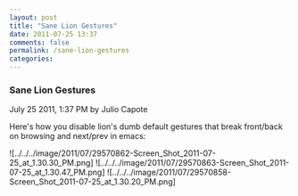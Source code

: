 ```yaml
---
layout: post
title: "Sane Lion Gestures"
date: 2011-07-25 13:37
comments: false
permalink: /sane-lion-gestures
categories:
---
```


 ### Sane Lion Gestures
July 25 2011,  1:37 PM by Julio Capote

Here's how you disable lion's dumb default gestures that break front/back on browsing and next/prev in emacs:

![../../../image/2011/07/29570862-Screen_Shot_2011-07-25_at_1.30.30_PM.png] ![../../../image/2011/07/29570863-Screen_Shot_2011-07-25_at_1.30.47_PM.png] ![../../../image/2011/07/29570858-Screen_Shot_2011-07-25_at_1.30.20_PM.png] 